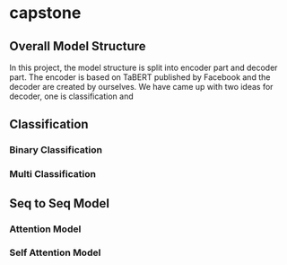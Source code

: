 # capstone

## Overall Model Structure
In this project, the model structure is split into encoder part and decoder part. The encoder is based on TaBERT published by Facebook and the decoder are created by ourselves.
We have came up with two ideas for decoder, one is classification and 
## Classification

### Binary Classification
### Multi Classification


## Seq to Seq Model

### Attention Model

### Self Attention Model
